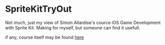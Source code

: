 SpriteKitTryOut
===============

Not much, just my view of Simon Allardise's cource iOS Game Development with Sprite Kit. Making for myself,
but someone can find it usefull. 

if any, course itself may be found [here](http://www.lynda.com/iOS-tutorials/iOS-Game-Development-Sprite-Kit/146015-2.html)
